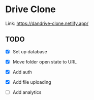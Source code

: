 # Drive Clone

Link: https://dandrive-clone.netlify.app/

## TODO
- [x] Set up database
- [x] Move folder open state to URL
- [x] Add auth
- [x] Add file uploading
- [ ] Add analytics


